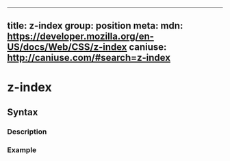 
  ---
  title: z-index
  group: position
  meta:
    mdn: https://developer.mozilla.org/en-US/docs/Web/CSS/z-index
    caniuse: http://caniuse.com/#search=z-index
  ---

  # z-index
  <!--- Introduction for z-index, keep it brief and set the overall context -->

  ## Syntax
  <!--- Introduce the various syntax for z-index -->

  ### Description
  <!--- For each major section of syntax, provide a description explaining its usage further -->

  ### Example
  <!--- Provide code examples for the syntax block you're currently describing -->